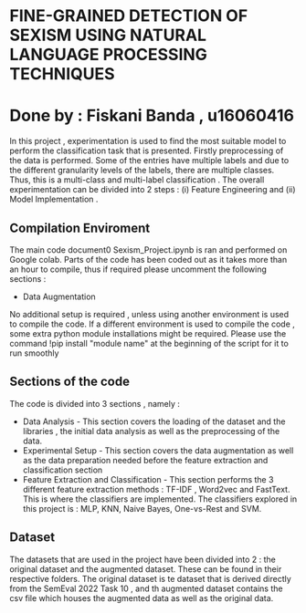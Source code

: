 # FINE-GRAINED DETECTION OF SEXISM USING NATURAL LANGUAGE PROCESSING TECHNIQUES 
# Done by : Fiskani Banda , u16060416 

In this project , experimentation is used to find the most suitable model to perform  the classification task that is presented. Firstly preprocessing of the data is performed. Some of the entries have multiple labels and due to the different granularity levels of the labels, there are multiple classes. Thus, this is a multi-class and multi-label classification . The overall experimentation can be divided into 2 steps : (i) Feature Engineering and (ii) Model Implementation .

## Compilation Enviroment 

The main code document0 Sexism_Project.ipynb is ran and performed on Google colab. Parts of the code has  been coded out as it takes more than an hour to compile, thus if required please uncomment the following sections : 
- Data Augmentation

No additional setup is required , unless using another environment is used to compile the code. If a different environment is used to compile the code , some extra python module installations might be required. Please use the command !pip install "module name" at the beginning of the script for it to run smoothly 

## Sections of the code 

The code is divided into 3 sections , namely : 
- Data Analysis - This section covers the loading of the dataset and the libraries , the initial data analysis as well as the preprocessing of the data. 
- Experimental Setup - This section covers the data augmentation as well as the data preparation needed before the feature extraction and classification section 
- Feature Extraction and Classification - This section performs the 3 different feature extraction methods : TF-IDF , Word2vec and FastText. This is where the classifiers are implemented. The classifiers explored in this project is : MLP, KNN, Naive Bayes, One-vs-Rest and SVM. 

## Dataset 
The datasets that are used in the project have been divided into 2 : the original dataset and the augmented dataset. These can be found in their respective folders. The original dataset is te dataset that is derived directly from the SemEval 2022 Task 10 , and th augmented dataset contains the csv file which houses the augmented data as well as the original data. 

